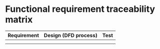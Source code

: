 # Functional requirement traceability matrix

| Requirement | Design (DFD process) | Test |
| --- | --- | --- |
|  |  |  |
|  |  |  |
